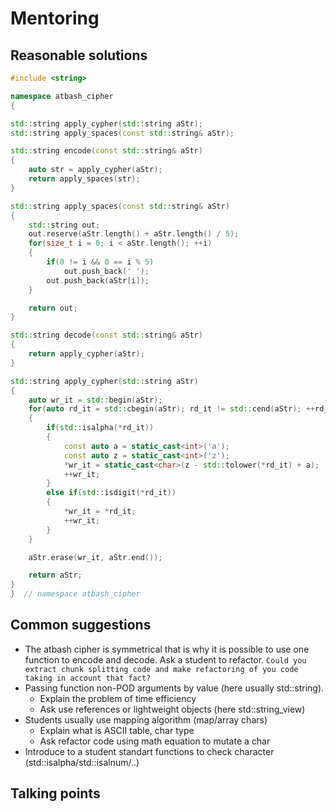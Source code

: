 # Mentoring

## Reasonable solutions
```cpp
#include <string>

namespace atbash_cipher
{

std::string apply_cypher(std::string aStr);
std::string apply_spaces(const std::string& aStr);

std::string encode(const std::string& aStr)
{
	auto str = apply_cypher(aStr);
	return apply_spaces(str);
}

std::string apply_spaces(const std::string& aStr)
{
	std::string out;
	out.reserve(aStr.length() + aStr.length() / 5);
	for(size_t i = 0; i < aStr.length(); ++i)
	{
		if(0 != i && 0 == i % 5)
			out.push_back(' ');
		out.push_back(aStr[i]);
	}

	return out;
}

std::string decode(const std::string& aStr)
{
	return apply_cypher(aStr);
}

std::string apply_cypher(std::string aStr)
{
	auto wr_it = std::begin(aStr);
	for(auto rd_it = std::cbegin(aStr); rd_it != std::cend(aStr); ++rd_it)
	{
		if(std::isalpha(*rd_it))
		{
			const auto a = static_cast<int>('a'); 
			const auto z = static_cast<int>('z');
			*wr_it = static_cast<char>(z - std::tolower(*rd_it) + a);
			++wr_it;
		}
		else if(std::isdigit(*rd_it))
		{
			*wr_it = *rd_it;
			++wr_it;
		}
	}

	aStr.erase(wr_it, aStr.end());

	return aStr;
}
}  // namespace atbash_cipher

```
## Common suggestions

 - The atbash cipher is symmetrical that is why it is possible to use one function to encode and decode. Ask a student to refactor. `Could you extract chunk splitting code and make refactoring of you code taking in account that fact?`
 - Passing function non-POD arguments by value (here usually std::string).
   - Explain the problem of time efficiency
   - Ask use references or lightweight objects (here std::string_view)
 - Students usually use mapping algorithm (map/array chars)
   - Explain what is ASCII table, char type
   - Ask refactor code using math equation to mutate a char
 - Introduce to a student standart functions to check character (std::isalpha/std::isalnum/..)

## Talking points

